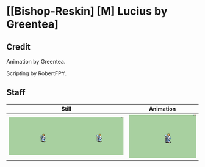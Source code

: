 # [\[Bishop-Reskin\] \[M\] Lucius by Greentea]

## Credit

Animation by Greentea.

Scripting by RobertFPY.
	
## Staff

| Still | Animation |
| :---: | :-------: |
| ![Staff still](./Staff_000.png) | ![Staff animation](./Staff.gif) |
